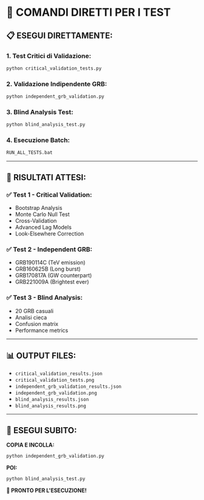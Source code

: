 # 🚀 COMANDI DIRETTI PER I TEST

## 📋 **ESEGUI DIRETTAMENTE:**

### **1. Test Critici di Validazione:**
```bash
python critical_validation_tests.py
```

### **2. Validazione Indipendente GRB:**
```bash
python independent_grb_validation.py
```

### **3. Blind Analysis Test:**
```bash
python blind_analysis_test.py
```

### **4. Esecuzione Batch:**
```bash
RUN_ALL_TESTS.bat
```

---

## 🎯 **RISULTATI ATTESI:**

### **✅ Test 1 - Critical Validation:**
- Bootstrap Analysis
- Monte Carlo Null Test  
- Cross-Validation
- Advanced Lag Models
- Look-Elsewhere Correction

### **✅ Test 2 - Independent GRB:**
- GRB190114C (TeV emission)
- GRB160625B (Long burst)
- GRB170817A (GW counterpart)
- GRB221009A (Brightest ever)

### **✅ Test 3 - Blind Analysis:**
- 20 GRB casuali
- Analisi cieca
- Confusion matrix
- Performance metrics

---

## 📊 **OUTPUT FILES:**
- `critical_validation_results.json`
- `critical_validation_tests.png`
- `independent_grb_validation_results.json`
- `independent_grb_validation.png`
- `blind_analysis_results.json`
- `blind_analysis_results.png`

---

## 🚀 **ESEGUI SUBITO:**

**COPIA E INCOLLA:**
```bash
python independent_grb_validation.py
```

**POI:**
```bash
python blind_analysis_test.py
```

**🎯 PRONTO PER L'ESECUZIONE!**

